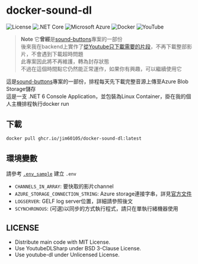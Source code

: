 # docker-sound-dl

![License](https://img.shields.io/github/license/jim60105/sound-buttons?style=for-the-badge)
![.NET Core](https://img.shields.io/static/v1?style=for-the-badge&message=.NET+Core&color=512BD4&logo=.NET&logoColor=FFFFFF&label=)
![Microsoft Azure](https://img.shields.io/static/v1?style=for-the-badge&message=Microsoft+Azure&color=0078D4&logo=Microsoft+Azure&logoColor=FFFFFF&label=)
![Docker](https://img.shields.io/static/v1?style=for-the-badge&message=Docker&color=2496ED&logo=Docker&logoColor=FFFFFF&label=)
![YouTube](https://img.shields.io/static/v1?style=for-the-badge&message=YouTube&color=FF0000&logo=YouTube&logoColor=FFFFFF&label=)

> **Note**
> 它**曾經**是[sound-buttons](https://github.com/jim60105/sound-buttons)專案的一部份\
> 後來我在backend上實作了[從Youtube只下載需要的片段](https://github.com/jim60105/sound-buttons_upload-backend/commit/2cbe1a1d324699c468ebc7b725c75e65d264782e)，不再下載整部影片，不會遇到下載超時問題\
> 此專案因此將不再維護，轉為封存狀態\
> 不過在這個時間點它仍然能正常運作，如果你有興趣，可以繼續使用它

這是[sound-buttons](https://github.com/jim60105/sound-buttons)專案的一部份，排程每天先下載完整音源上傳至Azure Blob Storage儲存\
這是一支 .NET 6 Console Application，並包裝為Linux Container，掛在我的個人主機排程執行docker run

## 下載

``` bash
docker pull ghcr.io/jim60105/docker-sound-dl:latest
```

## 環境變數

請參考 [`.env_sample`](.env_sample) 建立 `.env`

* `CHANNELS_IN_ARRAY`: 要快取的影片channel
* `AZURE_STORAGE_CONNECTION_STRING`: Azure storage連接字串，詳見[官方文件](https://docs.microsoft.com/zh-tw/azure/storage/common/storage-account-keys-manage?toc=%2Fazure%2Fstorage%2Fblobs%2Ftoc.json&tabs=azure-portal#view-account-access-keys)
* `LOGSERVER`: GELF log server位置，詳細請參照後文
* `SCYNCHRONOUS`: (可選)以同步的方式執行程式，請只在單執行緒機器使用

## LICENSE

* Distribute main code with MIT License.
* Use YoutubeDLSharp under BSD 3-Clause License.
* Use youtube-dl under Unlicensed License.
